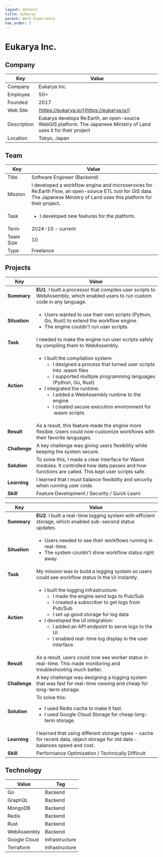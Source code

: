 ```yaml
---
layout: default
title: Eukarya
parent: Work Experience
nav_order: 2
---
```


# Eukarya Inc.

## Company

| Key         | Value                                                                                                                                                           |
| ----------- | --------------------------------------------------------------------------------------------------------------------------------------------------------------- |
| Company     | Eukarya Inc.                                                                                                                                                    |
| Employee    | 50+                                                                                                                                                             |
| Founded     | 2017                                                                                                                                                            |
| Web Site    | [https://eukarya.io/](https://eukarya.io/)                                                                                                              |
| Description | Eukarya develops Re:Earth, an open-source WebGIS platform. The Japanese Ministry of Land uses it for their project |
| Location    | Tokyo, Japan                                                                                                                                                    |

## Team

<table>
  <thead>
    <tr>
      <th>Key</th>
      <th>Value</th>
    </tr>
  </thead>
  <tbody>
    <tr>
      <td>Title</td>
      <td>Software Engineer (Backend)</td>
    </tr>
    <tr>
      <td>Mission</td>
      <td>I developed a workflow engine and microservices for Re:Earth Flow, an open-source ETL tool for GIS data. The Japanese Ministry of Land uses this platform for their project.</td>
    </tr>
    <tr>
      <td>Task</td>
      <td>
        <ul>
          <li>I developed new features for the platform.</li>
        </ul>
      </td>
    </tr>
    <tr>
      <td>Term</td>
      <td>2024-10 - current</td>
    </tr>
    <tr>
      <td>Team Size</td>
      <td>10</td>
    </tr>
    <tr>
      <td>Type</td>
      <td>Freelance</td>
    </tr>
  </tbody>
</table>

## Projects

<table>
  <thead>
    <tr>
      <th>Key</th>
      <th>Value</th>
    </tr>
  </thead>
  <tbody>
    <tr>
      <td><strong>Summary</strong></td>
      <td><strong>EU1</strong>. I built a processor that compiles user scripts to WebAssembly, which enabled users to run custom code in any language.</td>
    </tr>
    <tr>
      <td><strong>Situation</strong></td>
      <td>
        <ul>
          <li>Users wanted to use their own scripts (Python, Go, Rust) to extend the workflow engine.</li>
          <li>The engine couldn't run user scripts.</li>
        </ul>
      </td>
    </tr>
    <tr>
      <td><strong>Task</strong></td>
      <td>I needed to make the engine run user scripts safely by compiling them to WebAssembly.</td>
    </tr>
    <tr>
      <td><strong>Action</strong></td>
      <td>
        <ul>
          <li>I built the compilation system:
            <ul>
              <li>I designed a process that turned user scripts into .wasm files</li>
              <li>I supported multiple programming languages (Python, Go, Rust)</li>
            </ul>
          </li>
          <li>I integrated the runtime:
            <ul>
              <li>I added a WebAssembly runtime to the engine</li>
              <li>I created secure execution environment for .wasm scripts</li>
            </ul>
          </li>
        </ul>
      </td>
    </tr>
    <tr>
      <td><strong>Result</strong></td>
      <td>As a result, this feature made the engine more flexible. Users could now customize workflows with their favorite languages.</td>
    </tr>
    <tr>
      <td><strong>Challenge</strong></td>
      <td>A key challenge was giving users flexibility while keeping the system secure.</td>
    </tr>
    <tr>
      <td><strong>Solution</strong></td>
      <td>To solve this, I made a clear interface for Wasm modules. It controlled how data passes and how functions are called. This kept user scripts safe.</td>
    </tr>
    <tr>
      <td><strong>Learning</strong></td>
      <td>I learned that I must balance flexibility and security when running user code.</td>
    </tr>
    <tr>
      <td><strong>Skill</strong></td>
      <td>Feature Development / Security / Quick Learn</td>
    </tr>
  </tbody>
</table>

<table>
  <thead>
    <tr>
      <th>Key</th>
      <th>Value</th>
    </tr>
  </thead>
  <tbody>
    <tr>
      <td><strong>Summary</strong></td>
      <td><strong>EU2</strong>. I built a real-time logging system with efficient storage, which enabled sub-second status updates.</td>
    </tr>
    <tr>
      <td><strong>Situation</strong></td>
      <td>
        <ul>
          <li>Users needed to see their workflows running in real-time.</li>
          <li>The system couldn't show workflow status right away.</li>
        </ul>
      </td>
    </tr>
    <tr>
      <td><strong>Task</strong></td>
      <td>My mission was to build a logging system so users could see workflow status in the UI instantly.</td>
    </tr>
    <tr>
      <td><strong>Action</strong></td>
      <td>
        <ul>
          <li>I built the logging infrastructure:
            <ul>
              <li>I made the engine send logs to Pub/Sub</li>
              <li>I created a subscriber to get logs from Pub/Sub</li>
              <li>I set up good storage for log data</li>
            </ul>
          </li>
          <li>I developed the UI integration:
            <ul>
              <li>I added an API endpoint to serve logs to the UI</li>
              <li>I enabled real-time log display in the user interface</li>
            </ul>
          </li>
        </ul>
      </td>
    </tr>
    <tr>
      <td><strong>Result</strong></td>
      <td>As a result, users could now see worker status in real-time. This made monitoring and troubleshooting much better.</td>
    </tr>
    <tr>
      <td><strong>Challenge</strong></td>
      <td>A key challenge was designing a logging system that was fast for real-time viewing and cheap for long-term storage.</td>
    </tr>
    <tr>
      <td><strong>Solution</strong></td>
      <td>
        To solve this:
        <ul>
          <li>I used Redis cache to make it fast.</li>
          <li>I used Google Cloud Storage for cheap long-term storage.</li>
        </ul>
      </td>
    </tr>
    <tr>
      <td><strong>Learning</strong></td>
      <td>I learned that using different storage types - cache for recent data, object storage for old data - balances speed and cost.</td>
    </tr>
    <tr>
      <td><strong>Skill</strong></td>
      <td>Performance Optimization / Technically Difficult</td>
    </tr>
  </tbody>
</table>

## Technology

| Value        | Tag            |
| ------------ | -------------- |
| Go           | Backend        |
| GraphQL      | Backend        |
| MongoDB      | Backend        |
| Redis        | Backend        |
| Rust         | Backend        |
| WebAssembly  | Backend        |
| Google Cloud | Infrastructure |
| Terraform    | Infrastructure | 